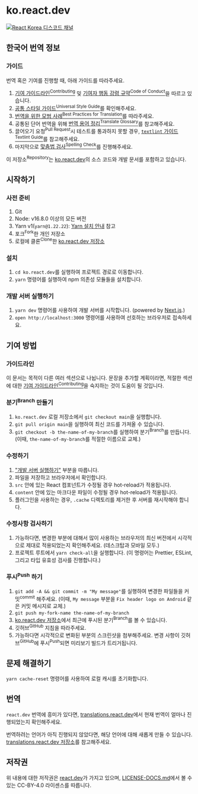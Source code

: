 # ko.react.dev

[![React Korea 디스코드 채널](https://dcbadge.vercel.app/api/server/YXdTyCh5KF)](https://discord.gg/YXdTyCh5KF)

## 한국어 번역 정보

### 가이드

번역 혹은 기여를 진행할 때, 아래 가이드를 따라주세요.

1. [기여 가이드라인<sup>Contributing</sup>](/CONTRIBUTING.md) 및 [기여자 행동 강령 규약<sup>Code of Conduct</sup>](/CODE_OF_CONDUCT.md)을 따르고 있습니다.
1. [공통 스타일 가이드<sup>Universal Style Guide</sup>](/wiki/universal-style-guide.md)를 확인해주세요.
1. [번역을 위한 모범 사례<sup>Best Practices for Translation</sup>](/wiki/best-practices-for-translation.md)를 따라주세요.
1. 공통된 단어 번역을 위해 [번역 용어 정리<sup>Translate Glossary</sup>](/wiki/translate-glossary.md)를 참고해주세요.
1. 끌어오기 요청<sup>Pull Request</sup>시 테스트를 통과하지 못할 경우, [`textlint` 가이드<sup>Textlint Guide</sup>](/wiki/textlint-guide.md)를 참고해주세요.
1. 마지막으로 [맞춤법 검사<sup>Spelling Check</sup>](https://nara-speller.co.kr/speller/)를 진행해주세요.

이 저장소<sup>Repository</sup>는 [ko.react.dev](https://ko.react.dev/)의 소스 코드와 개발 문서를 포함하고 있습니다.

## 시작하기

### 사전 준비

1. Git
1. Node: v16.8.0 이상의 모든 버전
1. Yarn v1(`yarn@1.22.22`): [Yarn 설치 안내](https://yarnpkg.com/lang/en/docs/install/) 참고
1. 포크<sup>Fork</sup>한 개인 저장소
1. 로컬에 클론<sup>Clone</sup>한 [ko.react.dev 저장소](https://github.com/reactjs/ko.react.dev)

### 설치

1. `cd ko.react.dev`를 실행하여 프로젝트 경로로 이동합니다.
1. `yarn` 명령어를 실행하여 npm 의존성 모듈들을 설치합니다.

### 개발 서버 실행하기

1. `yarn dev` 명령어를 사용하여 개발 서버를 시작합니다. (powered by [Next.js](https://nextjs.org).)
1. `open http://localhost:3000` 명령어를 사용하여 선호하는 브라우저로 접속하세요.

## 기여 방법

### 가이드라인

이 문서는 목적이 다른 여러 섹션으로 나뉩니다. 문장을 추가할 계획이라면, 적절한 섹션에 대한 [기여 가이드라인<sup>Contributing</sup>](/CONTRIBUTING.md)을 숙지하는 것이 도움이 될 것입니다.

### 분기<sup>Branch</sup> 만들기

1. `ko.react.dev` 로컬 저장소에서 `git checkout main`을 실행합니다.
1. `git pull origin main`을 실행하여 최신 코드를 가져올 수 있습니다.
1. `git checkout -b the-name-of-my-branch`를 실행하여 분기<sup>Branch</sup>를 만듭니다. (이때, `the-name-of-my-branch`를 적절한 이름으로 교체.)

### 수정하기

1. ["개발 서버 실행하기"](#개발-서버-실행하기) 부분을 따릅니다.
1. 파일을 저장하고 브라우저에서 확인합니다.
1. `src` 안에 있는 React 컴포넌트가 수정될 경우 hot-reload가 적용됩니다.
1. `content` 안에 있는 마크다운 파일이 수정될 경우 hot-reload가 적용됩니다.
1. 플러그인을 사용하는 경우, `.cache` 디렉토리를 제거한 후 서버를 재시작해야 합니다.

### 수정사항 검사하기

1. 가능하다면, 변경한 부분에 대해서 많이 사용하는 브라우저의 최신 버전에서 시각적으로 제대로 적용되었는지 확인해주세요. (데스크탑과 모바일 모두.)
1. 프로젝트 루트에서 `yarn check-all`을 실행합니다. (이 명령어는 Prettier, ESLint, 그리고 타입 유효성 검사를 진행합니다.)

### 푸시<sup>Push</sup> 하기

1. `git add -A && git commit -m "My message"`를 실행하여 변경한 파일들을 커밋<sup>commit</sup> 해주세요. (이때, `My message` 부분을 `Fix header logo on Android` 같은 커밋 메시지로 교체.)
1. `git push my-fork-name the-name-of-my-branch`
1. [ko.react.dev 저장소](https://github.com/reactjs/ko.react.dev)에서 최근에 푸시된 분기<sup>Branch</sup>를 볼 수 있습니다.
1. 깃허브<sup>GitHub</sup> 지침을 따라주세요.
1. 가능하다면 시각적으로 변화된 부분의 스크린샷을 첨부해주세요. 변경 사항이 깃허브<sup>GitHub</sup>에 푸시<sup>Push</sup>되면 미리보기 빌드가 트리거됩니다.

## 문제 해결하기

`yarn cache-reset` 명령어를 사용하여 로컬 캐시를 초기화합니다.

## 번역

`react.dev` 번역에 흥미가 있다면, [translations.react.dev](https://translations.react.dev/)에서 현재 번역이 얼마나 진행되었는지 확인해주세요.

번역하려는 언어가 아직 진행되지 않았다면, 해당 언어에 대해 새롭게 만들 수 있습니다. [translations.react.dev 저장소](https://github.com/reactjs/translations.react.dev)를 참고해주세요.

## 저작권

위 내용에 대한 저작권은 [react.dev](https://react.dev)가 가지고 있으며, [LICENSE-DOCS.md](/LICENSE-DOCS.md)에서 볼 수 있는 CC-BY-4.0 라이센스를 따릅니다.
